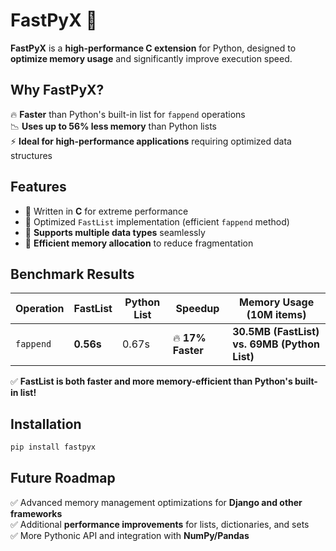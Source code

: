 # **FastPyX** 🚀  

**FastPyX** is a **high-performance C extension** for Python, designed to **optimize memory usage** and significantly improve execution speed.  

## **Why FastPyX?**  
🔥 **Faster** than Python's built-in list for `fappend` operations  
📉 **Uses up to 56% less memory** than Python lists  
⚡ **Ideal for high-performance applications** requiring optimized data structures  

## **Features**  
- 🚀 Written in **C** for extreme performance  
- 📌 Optimized `FastList` implementation (efficient `fappend` method)  
- 🔹 **Supports multiple data types** seamlessly  
- 🔧 **Efficient memory allocation** to reduce fragmentation  

## **Benchmark Results**  
| Operation | FastList | Python List | Speedup | Memory Usage (10M items) |  
|-----------|---------|-------------|---------|--------------------------|  
| `fappend` | **0.56s** | 0.67s | 🔥 **17% Faster** | **30.5MB (FastList) vs. 69MB (Python List)**  

✅ **FastList is both faster and more memory-efficient than Python's built-in list!**  

## **Installation**  
```sh
pip install fastpyx
```

## **Future Roadmap**  
✅ Advanced memory management optimizations for **Django and other frameworks**  
✅ Additional **performance improvements** for lists, dictionaries, and sets  
✅ More Pythonic API and integration with **NumPy/Pandas**  
